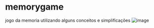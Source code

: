 # memorygame
jogo da memoria utilizando alguns conceitos e simplificações 
![image](https://github.com/paradoxodefermi/memorygame/assets/133011022/e6df544e-3af6-45e4-a91a-9678c8ee53ff)
